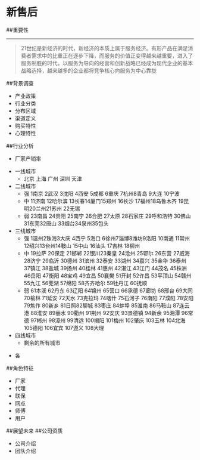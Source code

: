 # 新售后
##重要性
___
>21世纪是新经济的时代，新经济的本质上属于服务经济。有形产品在满足消费者需求中的比重正在逐步下降，而服务的价值正变得越来越重要，进入了服务制胜的时代，以服务为导向的经营和创新战略已经成为现代企业的基本战略选择，越来越多的企业都将竞争核心向服务为中心靠拢

##背景调查
* 产业政策
* 行业分类
* 分布区域
* 渠道定义
* 购买特性
* 心理特性

##行业分析
 * 厂家产销率
  - 一线城市 
    - 北京 上海  广州  深圳 天津
  - 二线城市
    - 强 1南京 2武汉 3沈阳 4西安 5成都 6重庆 7杭州8青岛 9大连 10宁波
    - 中 11济南 12哈尔滨 13长春14厦门15郑州 16长沙 17福州18乌鲁木齐 19昆明20兰州21苏州 22无锡
    - 弱  23南昌 24贵阳 25南宁 26合肥 27太原 28石家庄 29呼和浩特 30佛山31东莞32唐山 33烟台34泉州35包头
  - 三线城市 
    - 强 1温州2珠海3大庆 4西宁 5海口 6徐州7淄博8潍坊9洛阳 10南通 11常州12绍兴13台州14鞍山 15中山 16汕头 17吉林 18柳州
    - 中 19拉萨 20保定 21邯郸 22银川23秦皇 24沧州 25鄂尔 26东营 27威海 28济宁 29临沂 30德州 31滨州 32泰安 33湖州 34嘉兴 35金华 36泰州 37镇江 38盐城 39扬州 40桂林 41惠州 42湛江 43江门 44茂名 45株洲 46岳阳 47衡阳 48宝鸡 49宜昌 50襄樊 51开封 52许昌 53平顶山 54赣州 55九江 56芜湖 57绵阳 58齐齐哈尔 59牡丹江 60抚顺
    - 弱 61本溪 62丹东 63辽阳 64锦州 65营口 66承德 67廊坊 68邢台 69大同 70榆林 71延安 72天水 73克拉玛 74喀什 75石河子 76南阳 77濮阳 78安阳 79焦作 80新乡 81日照82聊城 83枣庄 84蚌埠 85淮南 86马鞍山 87连云港 88淮安 89丽水 90衢州 91荆州 92安庆 93景德镇 94新余 95湘潭 96常德 97郴州 98漳州 99清远 100揭阳 101梅州 102肇庆 103玉林 104北海105德阳 106宜宾 107遵义 108大理
   - 四线城市
     - 剩余的所有城市
 * 各


##角色特征
 * 厂家
 * 代理
 * 联保
 * 网点
 * 师傅
 * 用户
 
##展望未来
##公司资质
  * 公司介绍
  * 团队介绍